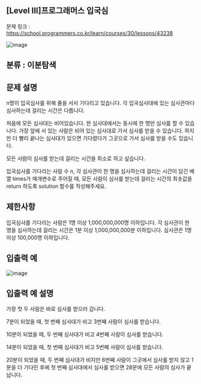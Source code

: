 ## [Level III]프로그래머스 입국심
문제 링크 : https://school.programmers.co.kr/learn/courses/30/lessons/43238

![image](https://github.com/mooomiin/Moo_Mas/assets/28658500/1f13cf04-9b9c-472f-a7dd-d7bfc7e49f9c)


## 분류 : 이분탐색



## 문제 설명
n명이 입국심사를 위해 줄을 서서 기다리고 있습니다. 각 입국심사대에 있는 심사관마다 심사하는데 걸리는 시간은 다릅니다.

처음에 모든 심사대는 비어있습니다. 한 심사대에서는 동시에 한 명만 심사를 할 수 있습니다. 가장 앞에 서 있는 사람은 비어 있는 심사대로 가서 심사를 받을 수 있습니다. 하지만 더 빨리 끝나는 심사대가 있으면 기다렸다가 그곳으로 가서 심사를 받을 수도 있습니다.

모든 사람이 심사를 받는데 걸리는 시간을 최소로 하고 싶습니다.

입국심사를 기다리는 사람 수 n, 각 심사관이 한 명을 심사하는데 걸리는 시간이 담긴 배열 times가 매개변수로 주어질 때, 모든 사람이 심사를 받는데 걸리는 시간의 최솟값을 return 하도록 solution 함수를 작성해주세요.


## 제한사항
입국심사를 기다리는 사람은 1명 이상 1,000,000,000명 이하입니다.
각 심사관이 한 명을 심사하는데 걸리는 시간은 1분 이상 1,000,000,000분 이하입니다.
심사관은 1명 이상 100,000명 이하입니다.

## 입출력 예

![image](https://github.com/mooomiin/Moo_Mas/assets/28658500/899ad71b-fe0d-4cc4-ae4f-7aca865fb42d)


## 입출력 예 설명
가장 첫 두 사람은 바로 심사를 받으러 갑니다.

7분이 되었을 때, 첫 번째 심사대가 비고 3번째 사람이 심사를 받습니다.

10분이 되었을 때, 두 번째 심사대가 비고 4번째 사람이 심사를 받습니다.

14분이 되었을 때, 첫 번째 심사대가 비고 5번째 사람이 심사를 받습니다.

20분이 되었을 때, 두 번째 심사대가 비지만 6번째 사람이 그곳에서 심사를 받지 않고 1분을 더 기다린 후에 첫 번째 심사대에서 심사를 받으면 28분에 모든 사람의 심사가 끝납니다.
